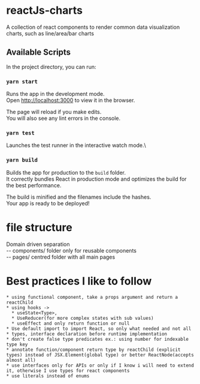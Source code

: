 # reactJs-charts

A collection of react components to render common data visualization charts, such as line/area/bar charts

## Available Scripts

In the project directory, you can run:

### `yarn start`

Runs the app in the development mode.\
Open [http://localhost:3000](http://localhost:3000) to view it in the browser.

The page will reload if you make edits.\
You will also see any lint errors in the console.

### `yarn test`

Launches the test runner in the interactive watch mode.\

### `yarn build`

Builds the app for production to the `build` folder.\
It correctly bundles React in production mode and optimizes the build for the best performance.

The build is minified and the filenames include the hashes.\
Your app is ready to be deployed!

# file structure

Domain driven separation \
-- components/ folder only for reusable components \
-- pages/ centred folder with all main pages

# Best practices I like to follow

    * using functional component, take a props argument and return a reactChild
    * using hooks ->
      * useState<Type>,
      * UseReducer(for more complex states with sub values)
      * useEffect and only return function or null
    * Use default import to import React, so only what needed and not all
    * types, interface declaration before runtime implementation
    * don't create false type predicates ex.: using number for indexable type key
    * annotate function/component return type by reactChild (explicit types) instead of JSX.Element(global type) or better ReactNode(accepts almost all)
    * use interfaces only for APIs or only if I know i will need to extend it, otherwise I use types for react components
    * use literals instead of enums
